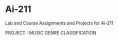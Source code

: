 # Ai-211
Lab and Course Assignments and Projects for Ai-211



PROJECT : MUSIC GENRE CLASSIFICATION
